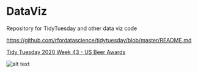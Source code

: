 # DataViz


Repository for TidyTuesday and other data viz code 


https://github.com/rfordatascience/tidytuesday/blob/master/README.md




[Tidy Tuesday 2020 Week 43 - US Beer Awards](https://github.com/sianbladon/Data-Viz/tree/master/Tidy-Tuesday-2020-Week-43)




![alt text](https://github.com/sianbladon/Data-Viz/blob/master/Tidy-Tuesday-2020-Week-43/beer_awards.png)
